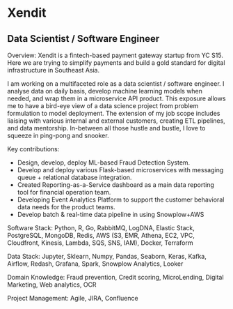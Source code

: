 # Xendit

## Data Scientist / Software Engineer
Overview:
Xendit is a fintech-based payment gateway startup from YC S15. Here we are trying to simplify payments and build a gold standard for digital infrastructure in Southeast Asia. 

I am working on a multifaceted role as a data scientist / software engineer. I analyse data on daily basis, develop machine learning models when needed, and wrap them in a microservice API product. This exposure allows me to have a bird-eye view of a data science project from problem formulation to model deployment. The extension of my job scope includes liaising with various internal and external customers, creating ETL pipelines, and data mentorship. In-between all those hustle and bustle, I love to squeeze in ping-pong and snooker.

Key contributions:
- Design, develop, deploy ML-based Fraud Detection System.
- Develop and deploy various Flask-based microservices with messaging queue + relational database integration.
- Created Reporting-as-a-Service dashboard as a main data reporting tool for financial operation team.
- Developing Event Analytics Platform to support the customer behavioral data needs for the product teams.
- Develop batch & real-time data pipeline in using Snowplow+AWS

Software Stack:
Python, R, Go, RabbitMQ, LogDNA, Elastic Stack, PostgreSQL, MongoDB, Redis, AWS (S3, EMR, Athena, EC2, VPC, Cloudfront, Kinesis, Lambda, SQS, SNS, IAM), Docker, Terraform

Data Stack:
Jupyter, Sklearn, Numpy, Pandas, Seaborn, Keras, Kafka, Airflow, Redash, Grafana, Spark, Snowplow Analytics, Looker

Domain Knowledge:
Fraud prevention, Credit scoring, MicroLending, Digital Marketing, Web analytics, OCR

Project Management:
Agile, JIRA, Confluence